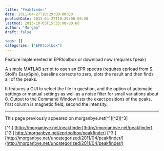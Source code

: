 ```yaml
---
title: "Peakfinder"
date: 2011-04-27T10:29:00-00:00
publishDate: 2011-04-27T10:29:00-00:00
lastmod: 2013-10-03T15:33:00-00:00
author: "Morgan"
draft: false

tags: []
categories: ["EPRtoolbox"]
---
```


Feature implemented in EPRtoolbox or download now (requires fpeak)

A simple MATLAB script to open an EPR spectra (requires eprload from S. Stoll's EasySpin), baseline corrects to zero, plots the result and then finds all of the peaks.

It features a GUI to select the file in question, and the option of automatic settings or manual settings as well as a noise filter for small variations about 0.
Output to the Command Window lists the exact positions of the peaks, first column is magnetic field, second the intensity.



----
This page previously appeared on morganbye.net[^1][^2][^3]

[^1:] [http://morganbye.net/peakfinder](http://morganbye.net/peakfinder)
[^2:] [http://morganbye.net/eprtoolbox/peakfinder)](http://morganbye.net/eprtoolbox/peakfinder)
[^3:] [http://morganbye.net/uncategorized/2011/04/peakfinder/](http://morganbye.net/uncategorized/2011/04/peakfinder/)
